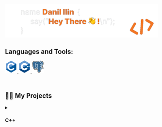 <img src = "image/freiqq.png"/>

<h2 align="left">Languages and Tools:</h2>
<p align="left">
    <a href=" target="_blank" rel="noreferrer"><img src="https://raw.githubusercontent.com/devicons/devicon/master/icons/c/c-original.svg" alt="c" width="40" height="40"/> </a>
    <a href="" target="_blank" rel="noreferrer"> <img src="https://raw.githubusercontent.com/devicons/devicon/master/icons/cplusplus/cplusplus-original.svg" alt="cplusplus" width="40" height="40"/> </a>
    <a href="" target="_blank" rel="noreferrer"> <img src="https://raw.githubusercontent.com/devicons/devicon/master/icons/postgresql/postgresql-original.svg" alt="postgresql" width="40" height="40"/> </a> 
</p>

<br />
<h2>🧑‍💻 My Projects </h2>

<details>
  <summary><h3>C++</h3></summary>
  
| Project name                                                 | Description                                                                                                                                                                                                                                                                                          |
|--------------------------------------------------------------|------------------------------------------------------------------------------------------------------------------------------------------------------------------------------------------------------------------------------------------------------------------------------------------------------|
| <h4>  [Contrainers](https://github.com/freiqq/containers)</h4> | As part of this project, I wrote my own library that implements the main standard C++ container classes: list, map, queue, set, stack, and vector. The implementation provides a full set of standard methods and attributes for working with elements, container occupancy checking, and iteration. |
| <h4>  [Matrix](https://github.com/freiqq/matrix)</h4>          | In this project, I implemented my library for processing numerical matrices in the C++ programming language. The implementation provides a set of methods that perform basic operations with matrices.                                                                                               |

</details>
